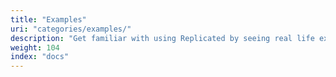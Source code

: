 ```yaml
---
title: "Examples"
uri: "categories/examples/"
description: "Get familiar with using Replicated by seeing real life examples of how to use the integration API and CLI to distribute an application."
weight: 104
index: "docs"
---
```

